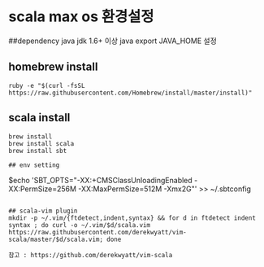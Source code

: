 # scala max os 환경설정
##dependency
java jdk 1.6+ 이상
java export JAVA_HOME 설정 

## homebrew install
```
ruby -e "$(curl -fsSL https://raw.githubusercontent.com/Homebrew/install/master/install)"
```

## scala install
```
brew install
brew install scala
brew install sbt

## env setting
```
$echo 'SBT_OPTS="-XX:+CMSClassUnloadingEnabled -XX:PermSize=256M -XX:MaxPermSize=512M -Xmx2G"' >> ~/.sbtconfig
```

## scala-vim plugin
mkdir -p ~/.vim/{ftdetect,indent,syntax} && for d in ftdetect indent syntax ; do curl -o ~/.vim/$d/scala.vim https://raw.githubusercontent.com/derekwyatt/vim-scala/master/$d/scala.vim; done

참고 : https://github.com/derekwyatt/vim-scala  
